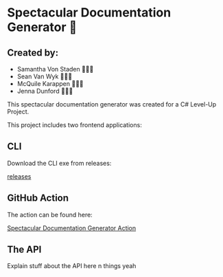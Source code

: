 # Spectacular Documentation Generator 📖
## Created by:
- Samantha Von Staden 👩🏻‍💻
- Sean Van Wyk 👨🏻‍💻
- McQuile Karappen 👨🏾‍💻
- Jenna Dunford 👩🏻‍💻

This spectacular documentation generator was created for a C# Level-Up Project.

This project includes two frontend applications:

## CLI

Download the CLI exe from releases: 

[releases](https://github.com/Grad-Projects/spectacular-documentation-generator/releases)

## GitHub Action

The action can be found here:

[Spectacular Documentation Generator Action](https://github.com/marketplace/actions/spectacular-documentation-generation-action)

## The API

Explain stuff about the API here n things yeah
